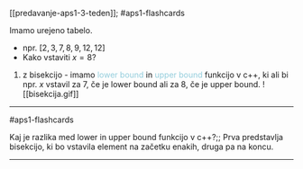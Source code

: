 [[predavanje-aps1-3-teden]]; #aps1-flashcards 

Imamo urejeno tabelo.
- npr. $[2, 3, 7, 8, 9, 12, 12]$
- Kako vstaviti $x = 8$?

1) z bisekcijo - imamo <font color="#92cddc">lower bound</font> in <font color="#92cddc">upper bound</font> funkcijo v c++, ki ali bi npr. $x$ vstavil za $7$, če je lower bound ali za $8$, če je upper bound. ![[bisekcija.gif]]

---

#aps1-flashcards 

Kaj je razlika med lower in upper bound funkcijo v c++?;; Prva predstavlja bisekcijo, ki bo vstavila element na začetku enakih, druga pa na koncu.
<!--SR:!2024-11-07,15,290-->

---
